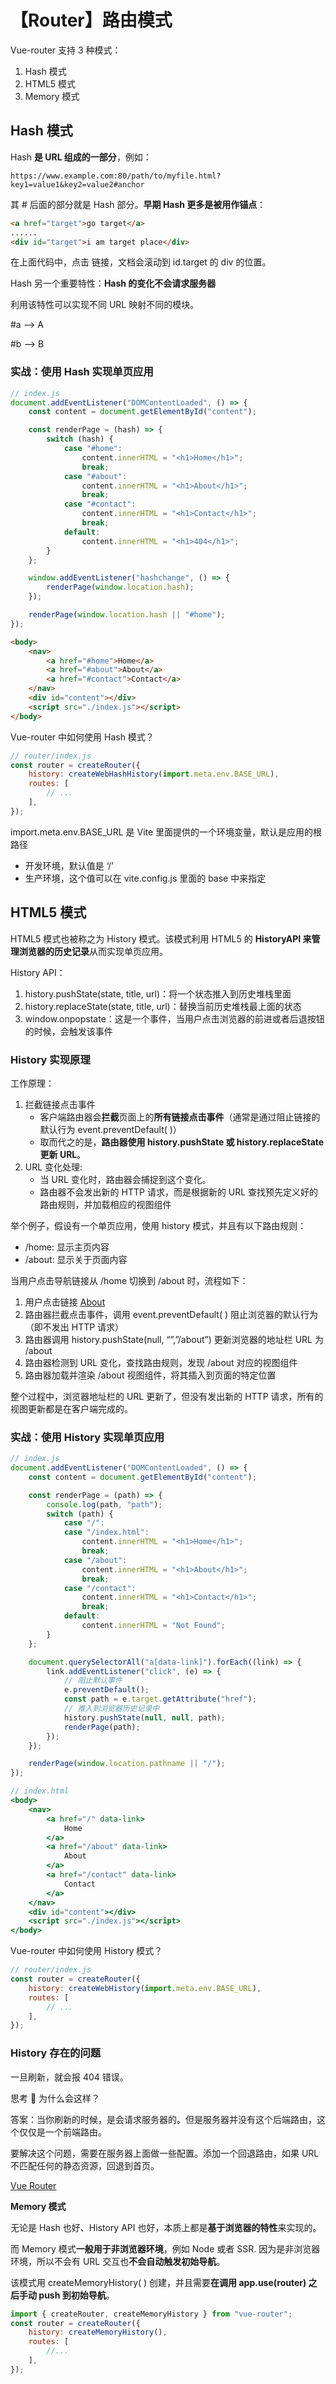 # 【Router】路由模式

Vue-router 支持 3 种模式：

1. Hash 模式
2. HTML5 模式
3. Memory 模式

## **Hash 模式**

Hash **是 URL 组成的一部分**，例如：

```
https://www.example.com:80/path/to/myfile.html?key1=value1&key2=value2#anchor
```

其 # 后面的部分就是 Hash 部分。**早期 Hash 更多是被用作锚点**：

```html
<a href="target">go target</a>
......
<div id="target">i am target place</div>
```

在上面代码中，点击 <a> 链接，文档会滚动到 id.target 的 div 的位置。

Hash 另一个重要特性：**Hash 的变化不会请求服务器**

利用该特性可以实现不同 URL 映射不同的模块。

#a —> A

#b —> B

### **实战**：使用 Hash 实现单页应用

```jsx
// index.js
document.addEventListener("DOMContentLoaded", () => {
    const content = document.getElementById("content");

    const renderPage = (hash) => {
        switch (hash) {
            case "#home":
                content.innerHTML = "<h1>Home</h1>";
                break;
            case "#about":
                content.innerHTML = "<h1>About</h1>";
                break;
            case "#contact":
                content.innerHTML = "<h1>Contact</h1>";
                break;
            default:
                content.innerHTML = "<h1>404</h1>";
        }
    };

    window.addEventListener("hashchange", () => {
        renderPage(window.location.hash);
    });

    renderPage(window.location.hash || "#home");
});
```

```html
<body>
    <nav>
        <a href="#home">Home</a>
        <a href="#about">About</a>
        <a href="#contact">Contact</a>
    </nav>
    <div id="content"></div>
    <script src="./index.js"></script>
</body>
```

Vue-router 中如何使用 Hash 模式？

```jsx
// router/index.js
const router = createRouter({
    history: createWebHashHistory(import.meta.env.BASE_URL),
    routes: [
        // ...
    ],
});
```

import.meta.env.BASE_URL 是 Vite 里面提供的一个环境变量，默认是应用的根路径

-   开发环境，默认值是 ‘/’
-   生产环境，这个值可以在 vite.config.js 里面的 base 中来指定

## **HTML5 模式**

HTML5 模式也被称之为 History 模式。该模式利用 HTML5 的 **HistoryAPI 来管理浏览器的历史记录**从而实现单页应用。

History API：

1. history.pushState(state, title, url)：将一个状态推入到历史堆栈里面
2. history.replaceState(state, title, url)：替换当前历史堆栈最上面的状态
3. window.onpopstate：这是一个事件，当用户点击浏览器的前进或者后退按钮的时候，会触发该事件

### **History 实现原理**

工作原理：

1. 拦截链接点击事件
    - 客户端路由器会**拦截**页面上的**所有链接点击事件**（通常是通过阻止链接的默认行为 event.preventDefault( )）
    - 取而代之的是，**路由器使用 history.pushState 或 history.replaceState 更新 URL**。
2. URL 变化处理:
    - 当 URL 变化时，路由器会捕捉到这个变化。
    - 路由器不会发出新的 HTTP 请求，而是根据新的 URL 查找预先定义好的路由规则，并加载相应的视图组件

举个例子，假设有一个单页应用，使用 history 模式，并且有以下路由规则：

-   /home: 显示主页内容
-   /about: 显示关于页面内容

当用户点击导航链接从 /home 切换到 /about 时，流程如下：

1. 用户点击链接 <a href=“/about”>About</a>
2. 路由器拦截点击事件，调用 event.preventDefault( ) 阻止浏览器的默认行为（即不发出 HTTP 请求）
3. 路由器调用 history.pushState(null, “”,”/about”) 更新浏览器的地址栏 URL 为 /about
4. 路由器检测到 URL 变化，查找路由规则，发现 /about 对应的视图组件
5. 路由器加载并渲染 /about 视图组件，将其插入到页面的特定位置

整个过程中，浏览器地址栏的 URL 更新了，但没有发出新的 HTTP 请求，所有的视图更新都是在客户端完成的。

### **实战**：使用 History 实现单页应用

```jsx
// index.js
document.addEventListener("DOMContentLoaded", () => {
    const content = document.getElementById("content");

    const renderPage = (path) => {
        console.log(path, "path");
        switch (path) {
            case "/":
            case "/index.html":
                content.innerHTML = "<h1>Home</h1>";
                break;
            case "/about":
                content.innerHTML = "<h1>About</h1>";
                break;
            case "/contact":
                content.innerHTML = "<h1>Contact</h1>";
                break;
            default:
                content.innerHTML = "Not Found";
        }
    };

    document.querySelectorAll("a[data-link]").forEach((link) => {
        link.addEventListener("click", (e) => {
            // 阻止默认事件
            e.preventDefault();
            const path = e.target.getAttribute("href");
            // 推入到浏览器历史记录中
            history.pushState(null, null, path);
            renderPage(path);
        });
    });

    renderPage(window.location.pathname || "/");
});
```

```jsx
// index.html
<body>
    <nav>
        <a href="/" data-link>
            Home
        </a>
        <a href="/about" data-link>
            About
        </a>
        <a href="/contact" data-link>
            Contact
        </a>
    </nav>
    <div id="content"></div>
    <script src="./index.js"></script>
</body>
```

Vue-router 中如何使用 History 模式？

```jsx
// router/index.js
const router = createRouter({
    history: createWebHistory(import.meta.env.BASE_URL),
    routes: [
        // ...
    ],
});
```

### **History 存在的问题**

一旦刷新，就会报 404 错误。

思考 🤔 为什么会这样？

答案：当你刷新的时候，是会请求服务器的。但是服务器并没有这个后端路由，这个仅仅是一个前端路由。

要解决这个问题，需要在服务器上面做一些配置。添加一个回退路由，如果 URL 不匹配任何的静态资源，回退到首页。

[Vue Router](https://router.vuejs.org/zh/guide/essentials/history-mode.html#%E6%9C%8D%E5%8A%A1%E5%99%A8%E9%85%8D%E7%BD%AE%E7%A4%BA%E4%BE%8B)

**Memory 模式**

无论是 Hash 也好、History API 也好，本质上都是**基于浏览器的特性**来实现的。

而 Memory 模式**一般用于非浏览器环境**，例如 Node 或者 SSR. 因为是非浏览器环境，所以不会有 URL 交互也**不会自动触发初始导航**。

该模式用 createMemoryHistory( ) 创建，并且需要**在调用 app.use(router) 之后手动 push 到初始导航**。

```jsx
import { createRouter, createMemoryHistory } from "vue-router";
const router = createRouter({
    history: createMemoryHistory(),
    routes: [
        //...
    ],
});
```
